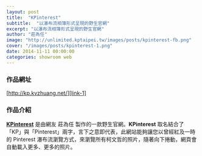```yaml
---
layout: post
title:  "KPinterest"
subtitle:  "以瀑布流相簿形式呈現的野生官網"
excerpt: "以瀑布流相簿形式呈現的野生官網"
author: "莊為任"
image: "http://unlimited.kptaipei.tw/images/posts/kpinterest-fb.png"
cover: "/images/posts/kpinterest-1.png"
date: 2014-11-11 00:00:00
categories: showroom web
---
```


[link-1]:http://kp.kvzhuang.net/

### 作品網址
[http://kp.kvzhuang.net/][link-1]

### 作品介紹
<strong>[KPinterest][link-1]</strong> 是由網友 莊為任 製作的一款野生官網。<strong>KPinterest</strong> 取名結合了「KP」與「Pinterest」兩字，言下之意即代表，此網站能夠讓您以曾經紅及一時的 Pinterest 瀑布流瀏覽方式，來瀏覽所有柯文哲的照片，隨著向下捲動，網頁會自動載入更多、更多的照片。
